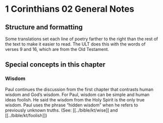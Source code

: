 # 1 Corinthians 02 General Notes
## Structure and formatting

Some translations set each line of poetry farther to the right than the rest of the text to make it easier to read. The ULT does this with the words of verses 9 and 16, which are from the Old Testament.

## Special concepts in this chapter

### Wisdom
Paul continues the discussion from the first chapter that contrasts human wisdom and God’s wisdom. For Paul, wisdom can be simple and human ideas foolish. He said the wisdom from the Holy Spirit is the only true wisdom. Paul uses the phrase “hidden wisdom” when he refers to previously unknown truths. (See: [[../bible/kt/wise]] and [[../bible/kt/foolish]])